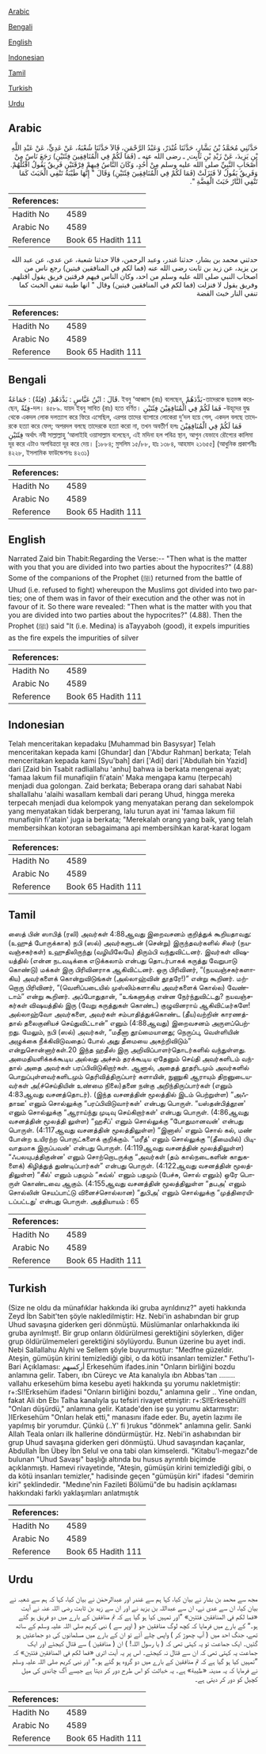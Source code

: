 [Arabic](#arabic)

[Bengali](#bengali)

[English](#english)

[Indonesian](#indonesian)

[Tamil](#tamil)

[Turkish](#turkish)

[Urdu](#urdu)

## Arabic


<div dir="rtl" lang="ar" style={{fontSize:'larger',backgroundColor:'#f8f9fa',padding:20}}>
حَدَّثَنِي مُحَمَّدُ بْنُ بَشَّارٍ، حَدَّثَنَا غُنْدَرٌ، وَعَبْدُ الرَّحْمَنِ، قَالاَ حَدَّثَنَا شُعْبَةُ، عَنْ عَدِيٍّ، عَنْ عَبْدِ اللَّهِ بْنِ يَزِيدَ، عَنْ زَيْدِ بْنِ ثَابِت ٍ ـ رضى الله عنه ـ ‏(‏فَمَا لَكُمْ فِي الْمُنَافِقِينَ فِئَتَيْنِ‏)‏ رَجَعَ نَاسٌ مِنْ أَصْحَابِ النَّبِيِّ صلى الله عليه وسلم مِنْ أُحُدٍ، وَكَانَ النَّاسُ فِيهِمْ فِرْقَتَيْنِ فَرِيقٌ يَقُولُ اقْتُلْهُمْ‏.‏ وَفَرِيقٌ يَقُولُ لاَ فَنَزَلَتْ ‏(‏فَمَا لَكُمْ فِي الْمُنَافِقِينَ فِئَتَيْنِ‏)‏ وَقَالَ ‏"‏ إِنَّهَا طَيْبَةُ تَنْفِي الْخَبَثَ كَمَا تَنْفِي النَّارُ خَبَثَ الْفِضَّةِ ‏"‏‏.‏
</div>
<div style={{backgroundColor:'#f8f9fa',padding:20, marginBottom: 10}}><table> <thead> <tr> <th>References:</th> <th></th> </tr> </thead> <tbody><tr><td>Hadith No</td><td>4589</td></tr><tr><td>Arabic No</td><td>4589</td></tr><tr><td>Reference</td><td>Book 65 Hadith 111</td></tr></tbody></table></div>


<div dir="rtl" lang="ar" style={{fontSize:'larger',backgroundColor:'#f8f9fa',padding:20}}>
حدثني محمد بن بشار، حدثنا غندر، وعبد الرحمن، قالا حدثنا شعبة، عن عدي، عن عبد الله بن يزيد، عن زيد بن ثابت رضى الله عنه (فما لكم في المنافقين فيتين) رجع ناس من اصحاب النبي صلى الله عليه وسلم من احد، وكان الناس فيهم فرقتين فريق يقول اقتلهم. وفريق يقول لا فنزلت (فما لكم في المنافقين فيتين) وقال " انها طيبة تنفي الخبث كما تنفي النار خبث الفضة
</div>
<div style={{backgroundColor:'#f8f9fa',padding:20, marginBottom: 10}}><table> <thead> <tr> <th>References:</th> <th></th> </tr> </thead> <tbody><tr><td>Hadith No</td><td>4589</td></tr><tr><td>Arabic No</td><td>4589</td></tr><tr><td>Reference</td><td>Book 65 Hadith 111</td></tr></tbody></table></div>

## Bengali


<div dir="ltr" lang="bn" style={{fontSize:'larger',backgroundColor:'#f8f9fa',padding:20}}>
قَالَ : ابْنُ عَبَّاسٍ : بَدَّدَهُمْ. (فِئَةٌ) : جَمَاعَةٌ. ইবনু ‘আব্বাস (রাঃ) বলেছেন, بَدَّدَهُمْ-তাদেরকে ছত্রভঙ্গ করেছেন, فِئَةٌ-দল। ৪৫৮৯. যায়দ ইবনু সাবিত (রাঃ) হতে বর্ণিত। فَمَا لَكُمْ فِي الْمُنَافِقِيْنَ فِئَتَيْنِ -উহূদের যুদ্ধ থেকে একদল লোক দলত্যাগ করে ফিরে এসেছিল, এরপর তাদের ব্যাপারে লোকেরা দু’দল হয়ে গেল, একদল বলছে তাদেরকে হত্যা করে ফেল; অপরদল বলছে তাদেরকে হত্যা করো না, তখন অবতীর্ণ হলঃ فَمَا لَكُمْ فِي الْمُنَافِقِيْنَ فِئَتَيْنِ অর্থাৎ নবী সাল্লাল্লাহু ‘আলাইহি ওয়াসাল্লাম বলেছেন, এই মদিনা হল পবিত্র স্থান, আগুন যেভাবে রৌপ্যের কালিমা দূর করে এটাও অপবিত্রতা দূর করে দেয়। [১৮৮৪; মুসলিম ১৫/৮৮, হাঃ ১৩৮৪, আহমাদ ২১৬৫৫] (আধুনিক প্রকাশনীঃ ৪২২৮, ইসলামিক ফাউন্ডেশনঃ ৪২৩১)
</div>
<div style={{backgroundColor:'#f8f9fa',padding:20, marginBottom: 10}}><table> <thead> <tr> <th>References:</th> <th></th> </tr> </thead> <tbody><tr><td>Hadith No</td><td>4589</td></tr><tr><td>Arabic No</td><td>4589</td></tr><tr><td>Reference</td><td>Book 65 Hadith 111</td></tr></tbody></table></div>

## English


<div dir="ltr" lang="en" style={{fontSize:'larger',backgroundColor:'#f8f9fa',padding:20}}>
Narrated Zaid bin Thabit:Regarding the Verse:-- "Then what is the matter with you that you are divided into two parties about the hypocrites?" (4.88) Some of the companions of the Prophet (ﷺ) returned from the battle of Uhud (i.e. refused to fight) whereupon the Muslims got divided into two parties; one of them was in favor of their execution and the other was not in favour of it. So there ware revealed: "Then what is the matter with you that you are divided into two parties about the hypocrites?" (4.88). Then the Prophet (ﷺ) said "It (i.e. Medina) is aTayyaboh (good), it expels impurities as the fire expels the impurities of silver
</div>
<div style={{backgroundColor:'#f8f9fa',padding:20, marginBottom: 10}}><table> <thead> <tr> <th>References:</th> <th></th> </tr> </thead> <tbody><tr><td>Hadith No</td><td>4589</td></tr><tr><td>Arabic No</td><td>4589</td></tr><tr><td>Reference</td><td>Book 65 Hadith 111</td></tr></tbody></table></div>

## Indonesian


<div dir="ltr" lang="id" style={{fontSize:'larger',backgroundColor:'#f8f9fa',padding:20}}>
Telah menceritakan kepadaku [Muhammad bin Basysyar] Telah menceritakan kepada kami [Ghundar] dan ['Abdur Rahman] berkata; Telah menceritakan kepada kami [Syu'bah] dari ['Adi] dari ['Abdullah bin Yazid] dari [Zaid bin Tsabit radliallahu 'anhu] bahwa ia berkata mengenai ayat; 'famaa lakum fiil munafiqiin fi'atain' Maka mengapa kamu (terpecah) menjadi dua golongan. Zaid berkata; Beberapa orang dari sahabat Nabi shallallahu 'alaihi wasallam kembali dari perang Uhud, hingga mereka terpecah menjadi dua kelompok yang menyatakan perang dan sekelompok yang menyatakan tidak berperang, lalu turun ayat ini 'famaa lakum fiil munafiqiin fi'atain' juga ia berkata; "Merekalah orang yang baik, yang telah membersihkan kotoran sebagaimana api membersihkan karat-karat logam
</div>
<div style={{backgroundColor:'#f8f9fa',padding:20, marginBottom: 10}}><table> <thead> <tr> <th>References:</th> <th></th> </tr> </thead> <tbody><tr><td>Hadith No</td><td>4589</td></tr><tr><td>Arabic No</td><td>4589</td></tr><tr><td>Reference</td><td>Book 65 Hadith 111</td></tr></tbody></table></div>

## Tamil


<div dir="ltr" lang="ta" style={{fontSize:'larger',backgroundColor:'#f8f9fa',padding:20}}>
ஸைத் பின் ஸாபித் (ரலி) அவர்கள் 4:88ஆவது இறைவசனம் குறித்துக் கூறியதாவது: (உஹுத் போருக்காக) நபி (ஸல்) அவர்களுடன் (சென்று) இருந்தவர்களில் சிலர் (நயவஞ்சகர்கள்) உஹுதிலிருந்து (வழியிலேயே) திரும்பி வந்துவிட்டனர். இவர்கள் விஷயத்தில் (என்ன நடவடிக்கை எடுக்கலாம் என்பது தொடர்பாகக் கருத்து வேறுபாடு கொண்டு) மக்கள் இரு பிரிவினராக ஆகிவிட்டனர். ஒரு பிரிவினர், “(நயவஞ்சகர்களாகிய) அவர்களைக் கொன்றுவிடுங்கள் (அல்லாஹ்வின் தூதரே!)” என்று கூறினர். மற்றொரு பிரிவினர், “(வெளிப்படையில் முஸ்லிம்களாகிய அவர்களைக் கொல்ல) வேண்டாம்” என்று கூறினர். அப்போதுதான், “உங்களுக்கு என்ன நேர்ந்துவிட்டது? நயவஞ்சகர்கள் விஷயத்தில் இரு (வேறு கருத்துகள் கொண்ட) குழுவினராய் ஆகிவிட்டீர்களே! அல்லாஹ்வோ அவர்களை, அவர்கள் சம்பாதித்துக்கொண்ட (தீய)வற்றின் காரணத்தால் தலைகுனியச் செய்துவிட்டான்” எனும் (4:88ஆவது) இறைவசனம் அருளப்பெற்றது. மேலும், நபி (ஸல்) அவர்கள், “மதீனா தூய்மையானது; நெருப்பு, வெள்ளியின் அழுக்கை நீக்கிவிடுவதைப் போல் அது தீமையை அகற்றிவிடும்” என்றுசொன்னார்கள்.20 இந்த ஹதீஸ் இரு அறிவிப்பாளர்தொடர்களில் வந்துள்ளது. அமைதியளிக்கக்கூடிய அல்லது அச்சம் தரக்கூடிய ஏதேனும் செய்தி அவர்களிடம் வந்தால் அதை அவர்கள் பரப்பிவிடுகிறார்கள். ஆனால், அதைத் தூதரிடமும் அவர்களில் பொறுப்புள்ளவர்களிடமும் தெரிவித்திருப்பார் களாயின், நுணுகி ஆராயும் திறனுடையவர்கள் அ(ச்செய்தியின் உண்மை நிலை)தனை நன்கு அறிந்திருப்பார்கள் (எனும் 4:83ஆவது வசனத்தொடர்). (இந்த வசனத்தின் மூலத்தில் இடம் பெற்றுள்ள) “அஃதாஊ' எனும் சொல்லுக்கு “பரப்பிவிடுவார்கள்' என்பது பொருள். “யஸ்தன்பித்தூன' எனும் சொல்லுக்கு “ஆராய்ந்து முடிவு செய்கிறார்கள்' என்பது பொருள். (4:86ஆவது வசனத்தின் மூலத்தி லுள்ள) “ஹசீப்' எனும் சொல்லுக்கு “போதுமானவன்' என்பது பொருள். (4:117ஆவது வசனத்தின் மூலத்திலுள்ள) “இனாஸ்' எனும் சொல் கல், மண் போன்ற உயிரற்ற பொருட்களைக் குறிக்கும். “மரீத்' எனும் சொல்லுக்கு “(தீமையில்) பிடிவாதமாக இருப்பவன்' என்பது பொருள். (4:119ஆவது வசனத்தின் மூலத்திலுள்ள) “ஃபலயுபத்திகுன்ன' எனும் சொற்றொடருக்கு “அவர்கள் (தம் கால்நடைகளின் காதுகளைக்) கிழித்துத் துண்டிப்பார்கள்” என்பது பொருள். (4:122ஆவது வசனத்தின் மூலத்திலுள்ள) “கீல்' எனும் பதமும் “கவ்ல்' எனும் பதமும் (பேச்சு, சொல் எனும்) ஒரே பொருள் கொண்டவை ஆகும். (4:155ஆவது வசனத்தின் மூலத்திலுள்ள “தபஅ' எனும் சொல்லின் செயப்பாட்டு வினைச்சொல்லான) “துபிஅ' எனும் சொல்லுக்கு “முத்திரையிடப்பட்டது' என்பது பொருள். அத்தியாயம் : 65
</div>
<div style={{backgroundColor:'#f8f9fa',padding:20, marginBottom: 10}}><table> <thead> <tr> <th>References:</th> <th></th> </tr> </thead> <tbody><tr><td>Hadith No</td><td>4589</td></tr><tr><td>Arabic No</td><td>4589</td></tr><tr><td>Reference</td><td>Book 65 Hadith 111</td></tr></tbody></table></div>

## Turkish


<div dir="ltr" lang="tr" style={{fontSize:'larger',backgroundColor:'#f8f9fa',padding:20}}>
(Size ne oldu da münafıklar hakkında iki gruba ayrıldınız?" ayeti hakkında Zeyd İbn Sabit'ten şöyle nakledilmiştir: Hz. Nebi'in ashabından bir grup Uhud savaşına giderken geri dönmüştü. Müslümanlar onlarhakkında iki gruba ayrılmışt!. Bir grup onların öldürülmesi gerektiğini söylerken, diğer grup öldürülmemeleri gerektiğini söylüyordu. Bunun üzerine bu ayet indi. Nebi Sallallahu Alyhi ve Sellem şöyle buyurmuştur: "Medfne güzeldir. Ateşin, gümüşün kirini temizlediği gibi, o da kötü insanları temizler." Fethu'l-Bari Açıklaması: أركسهم Erkesehüm ifades.inin "Onların birliğini bozdu anlamına gelir. Taberı, ıbn Cüreyc ve Ata kanalıyla ıbn Abbas'tan ........ vallahu erkesehüm bima kesebu ayeti hakkında şu yorumu nakletmiştir: r+:SI!Erksehüm ifadesi "Onların birliğini bozdu," anlamına gelir .. Yine ondan, fakat Ali ıbn Ebı Talha kanalıyla şu tefsiri rivayet etmiştir: r+:SI!Erkesehül!l "Onları düşürdü," anlamına gelir. Katade'den ise şu yorumu aktarmıştır: )IErkesehüm "Onları helak etti," manasını ifade eder. Bu, ayetin lazımı ile yapılmış bir yorumdur. Çünkü (..Y' fi )rukus "dönmek" anlamına gelir. Sanki Allah Teala onları ilk hallerine döndürmüştür. Hz. Nebi'in ashabından bir grup Uhud savaşına giderken geri dönmüştü. Uhud savaşından kaçanlar, Abdullah İbn Übey İbn Selul ve ona tabi olan kimselerdi. "Kitabu'l-megazı"de bulunan "Uhud Savaşı" başlığı altında bu husus ayrıntılı biçimde açıklanmıştı. Hamevi rivayetinde, "Ateşin, gümüşün kirini temizlediği gibi, o da kötü insanları temizler," hadisinde geçen "gümüşün kiri" ifadesi "demirin kiri" şeklindedir. "Medıne'nin Fazileti Bölümü"de bu hadisin açıklaması hakkındaki farklı yaklaşımları anlatmıştık
</div>
<div style={{backgroundColor:'#f8f9fa',padding:20, marginBottom: 10}}><table> <thead> <tr> <th>References:</th> <th></th> </tr> </thead> <tbody><tr><td>Hadith No</td><td>4589</td></tr><tr><td>Arabic No</td><td>4589</td></tr><tr><td>Reference</td><td>Book 65 Hadith 111</td></tr></tbody></table></div>

## Urdu


<div dir="rtl" lang="ur" style={{fontSize:'larger',backgroundColor:'#f8f9fa',padding:20}}>
مجھ سے محمد بن بشار نے بیان کیا، کہا ہم سے غندر اور عبدالرحمٰن نے بیان کیا، کہا کہ ہم سے شعبہ نے بیان کیا، ان سے عدی نے، ان سے عبداللہ بن یزید نے اور ان سے زید بن ثابت رضی اللہ عنہ نے آیت «فما لكم في المنافقين فئتين‏» ”اور تمہیں کیا ہو گیا ہے کہ تم منافقین کے بارے میں دو فریق ہو گئے ہو۔“ کے بارے میں فرمایا کہ کچھ لوگ منافقین جو ( اوپر سے ) نبی کریم صلی اللہ علیہ وسلم کے ساتھ تھے، جنگ احد میں ( آپ چھوڑ کر ) واپس چلے آئے تو ان کے بارے میں مسلمانوں کی دو جماعتیں ہو گئیں۔ ایک جماعت تو یہ کہتی تھی کہ ( یا رسول اللہ! ) ان ( منافقین ) سے قتال کیجئے اور ایک جماعت یہ کہتی تھی کہ ان سے قتال نہ کیجئے۔ اس پر یہ آیت اتری «فما لكم في المنافقين فئتين‏» کہ ”تمہیں کیا ہو گیا ہے کہ تم منافقین کے بارے میں دو گروہ ہو گئے ہو۔“ اور نبی کریم صلی اللہ علیہ وسلم نے فرمایا کہ یہ مدینہ «طيبة» ہے۔ یہ خباثت کو اس طرح دور کر دیتا ہے جیسے آگ چاندی کی میل کچیل کو دور کر دیتی ہے۔
</div>
<div style={{backgroundColor:'#f8f9fa',padding:20, marginBottom: 10}}><table> <thead> <tr> <th>References:</th> <th></th> </tr> </thead> <tbody><tr><td>Hadith No</td><td>4589</td></tr><tr><td>Arabic No</td><td>4589</td></tr><tr><td>Reference</td><td>Book 65 Hadith 111</td></tr></tbody></table></div>